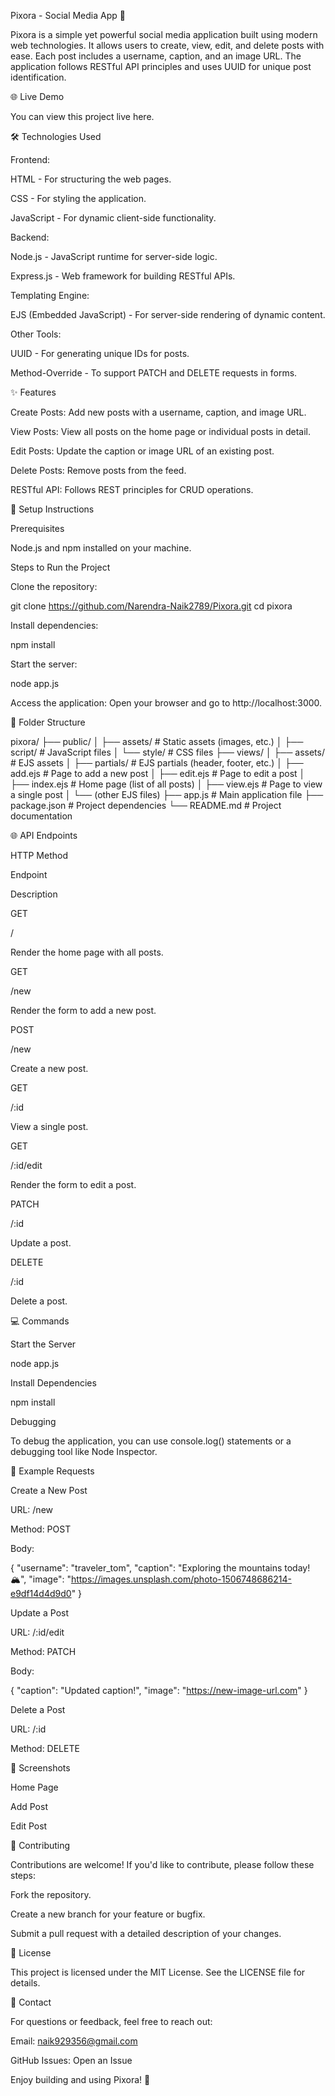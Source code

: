 Pixora - Social Media App 🎨

Pixora is a simple yet powerful social media application built using modern web technologies. It allows users to create, view, edit, and delete posts with ease. Each post includes a username, caption, and an image URL. The application follows RESTful API principles and uses UUID for unique post identification.

🌐 Live Demo

You can view this project live here.

🛠️ Technologies Used

Frontend:

HTML - For structuring the web pages.

CSS - For styling the application.

JavaScript - For dynamic client-side functionality.

Backend:

Node.js - JavaScript runtime for server-side logic.

Express.js - Web framework for building RESTful APIs.

Templating Engine:

EJS (Embedded JavaScript) - For server-side rendering of dynamic content.

Other Tools:

UUID - For generating unique IDs for posts.

Method-Override - To support PATCH and DELETE requests in forms.

✨ Features

Create Posts: Add new posts with a username, caption, and image URL.

View Posts: View all posts on the home page or individual posts in detail.

Edit Posts: Update the caption or image URL of an existing post.

Delete Posts: Remove posts from the feed.

RESTful API: Follows REST principles for CRUD operations.

🚀 Setup Instructions

Prerequisites

Node.js and npm installed on your machine.

Steps to Run the Project

Clone the repository:

git clone https://github.com/Narendra-Naik2789/Pixora.git
cd pixora

Install dependencies:

npm install

Start the server:

node app.js

Access the application:
Open your browser and go to http://localhost:3000.

👤 Folder Structure

pixora/
├── public/
│   ├── assets/       # Static assets (images, etc.)
│   ├── script/       # JavaScript files
│   └── style/        # CSS files
├── views/
│   ├── assets/       # EJS assets
│   ├── partials/     # EJS partials (header, footer, etc.)
│   ├── add.ejs       # Page to add a new post
│   ├── edit.ejs      # Page to edit a post
│   ├── index.ejs     # Home page (list of all posts)
│   ├── view.ejs      # Page to view a single post
│   └── (other EJS files)
├── app.js            # Main application file
├── package.json      # Project dependencies
└── README.md         # Project documentation

🌐 API Endpoints

HTTP Method

Endpoint

Description

GET

/

Render the home page with all posts.

GET

/new

Render the form to add a new post.

POST

/new

Create a new post.

GET

/:id

View a single post.

GET

/:id/edit

Render the form to edit a post.

PATCH

/:id

Update a post.

DELETE

/:id

Delete a post.

💻 Commands

Start the Server

node app.js

Install Dependencies

npm install

Debugging

To debug the application, you can use console.log() statements or a debugging tool like Node Inspector.

📝 Example Requests

Create a New Post

URL: /new

Method: POST

Body:

{
  "username": "traveler_tom",
  "caption": "Exploring the mountains today! 🏔️",
  "image": "https://images.unsplash.com/photo-1506748686214-e9df14d4d9d0"
}

Update a Post

URL: /:id/edit

Method: PATCH

Body:

{
  "caption": "Updated caption!",
  "image": "https://new-image-url.com"
}

Delete a Post

URL: /:id

Method: DELETE

📸 Screenshots

Home Page

Add Post

Edit Post

🤝 Contributing

Contributions are welcome! If you'd like to contribute, please follow these steps:

Fork the repository.

Create a new branch for your feature or bugfix.

Submit a pull request with a detailed description of your changes.

🐜 License

This project is licensed under the MIT License. See the LICENSE file for details.

💎 Contact

For questions or feedback, feel free to reach out:

Email: naik929356@gmail.com

GitHub Issues: Open an Issue

Enjoy building and using Pixora! 🚀

